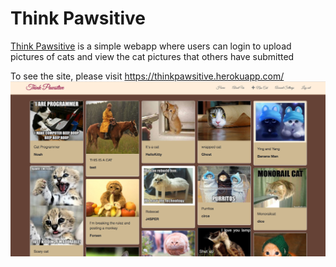 # Think Pawsitive

[Think Pawsitive](https://thinkpawsitive.herokuapp.com/) is a simple webapp where users can login to upload pictures of cats and view the cat pictures that others have submitted

To see the site, please visit https://thinkpawsitive.herokuapp.com/
![MarkdownExplorer](image.png)
